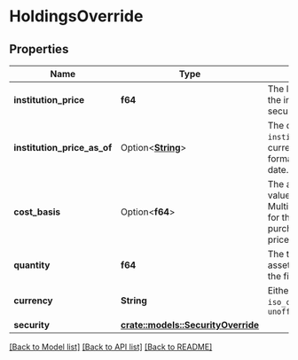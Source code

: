 # HoldingsOverride

## Properties

Name | Type | Description | Notes
------------ | ------------- | ------------- | -------------
**institution_price** | **f64** | The last price given by the institution for this security | 
**institution_price_as_of** | Option<[**String**](string.md)> | The date at which `institution_price` was current. Must be formatted as an [ISO 8601](https://wikipedia.org/wiki/ISO_8601) date. | [optional]
**cost_basis** | Option<**f64**> | The average original value of the holding. Multiple cost basis values for the same security purchased at different prices are not supported. | [optional]
**quantity** | **f64** | The total quantity of the asset held, as reported by the financial institution. | 
**currency** | **String** | Either a valid `iso_currency_code` or `unofficial_currency_code` | 
**security** | [**crate::models::SecurityOverride**](SecurityOverride.md) |  | 

[[Back to Model list]](../README.md#documentation-for-models) [[Back to API list]](../README.md#documentation-for-api-endpoints) [[Back to README]](../README.md)



